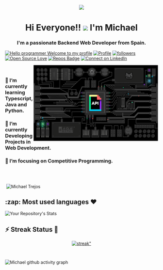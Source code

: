 <p align="center">
<img src="https://github.com/abhisheknaiidu/abhisheknaiidu/blob/master/code.gif?raw=true" width="200px">
</p>
<h1 align="center">Hi Everyone!! <img src="https://raw.githubusercontent.com/MartinHeinz/MartinHeinz/master/wave.gif" width="30px"> I'm Michael</h1>
<h3 align="center">I'm a passionate Backend Web Developer from Spain.</h3>

[![Hello programmer Welcome to my profile](https://img.shields.io/badge/Hello,Programmer!-Welcome-orange.svg?style=flat&logo=github)](https://github.com/michaeltp93) [![Profile](https://visitor-badge.glitch.me/badge?page_id=michaeltp93.profileviews-badge)](https://github.com/michaeltp93) [![followers](https://img.shields.io/github/followers/michaeltp93?style=social)](https://github.com/michaeltp93?tab=followers) [![Open Source Love](https://badges.frapsoft.com/os/v2/open-source.svg?v=103)](https://github.com/michaeltp93) [![Repos Badge](https://badges.pufler.dev/repos/michaeltp93)](https://github.com/michaeltp93?tab=repositories) [![Connect on LinkedIn](https://img.shields.io/badge/--linkedin?label=LinkedIn&logo=LinkedIn&style=social)](https://www.linkedin.com/in/michael-trejos-pulgarin/)
<br>

<img align="right" alt="GIF" src="./developer-api.gif" width="410" height="250" />

<br>

<h3> 🔭 I’m currently learning Typescript, Java and Python.

<h3> 🌱 I’m currently Developing Projects in Web Development.</h3>

<h3> 🎯 I’m focusing on Competitive Programming.</h3>

<br>
<br>
<p>&nbsp;<img align="center" src="https://github-readme-stats.vercel.app/api?username=michaeltp93&show_icons=true&hide_border=true&show_owner=true&title_color=FFFF00&theme=dark&custom_title=HEY 🙏 Programmers!! &layout=compact" alt="Michael Trejos"/>

<h2> :zap: Most used languages ❤️</h2>

![Your Repository's Stats](https://github-readme-stats.vercel.app/api/top-langs/?username=michaeltp93&theme=blue-green)

<h2> ⚡ Streak Status 🤩</h2>

<p align="center">
    <a href="https://github.com/michaeltp93/github-readme-streak-stats">
        <img title="🔥 Get streak stats for your profile at git.io/streak-stats" alt=streak" src="https://github-readme-streak-stats.herokuapp.com/?user=michaeltp93&theme=black-ice&hide_border=true&stroke=0000&background=060A0CD0"/>
    </a>
</p>

<br>

![Michael github activity graph](https://activity-graph.herokuapp.com/graph?username=michaeltp93&bg_color=0D1117&color=5BCDEC&line=5BCDEC&point=FFFFFF&hide_border=true)
